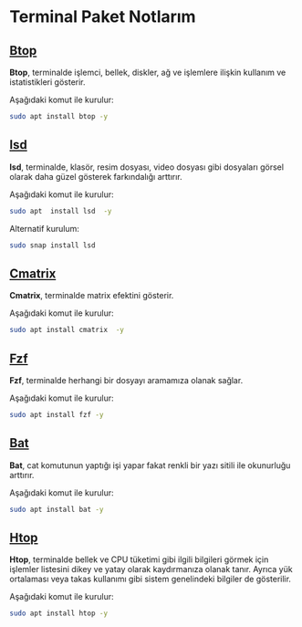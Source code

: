 # Terminal Paket Notlarım

## [Btop](https://github.com/aristocratos/btop)

**Btop**, terminalde işlemci, bellek, diskler, ağ ve işlemlere ilişkin kullanım ve istatistikleri gösterir.

Aşağıdaki komut ile kurulur:

```bash
sudo apt install btop -y
```

## [lsd](https://github.com/lsd-rs/lsd)

**lsd**, terminalde, klasör, resim dosyası, video dosyası gibi dosyaları görsel olarak daha güzel gösterek farkındalığı arttırır.

Aşağıdaki komut ile kurulur:

```bash
sudo apt  install lsd  -y
```

Alternatif kurulum:

```bash
sudo snap install lsd
```

## [Cmatrix](https://github.com/abishekvashok/cmatrix)

**Cmatrix**, terminalde matrix efektini gösterir.

Aşağıdaki komut ile kurulur:

```bash
sudo apt install cmatrix  -y
```

## [Fzf](https://github.com/junegunn/fzf)

**Fzf**, terminalde herhangi bir dosyayı aramamıza olanak sağlar.

Aşağıdaki komut ile kurulur:

```bash
sudo apt install fzf -y
```

## [Bat](https://github.com/sharkdp/bat)

**Bat**, cat komutunun yaptığı işi yapar fakat renkli bir yazı sitili ile okunurluğu arttırır.

Aşağıdaki komut ile kurulur:

```bash
sudo apt install bat -y
```

## [Htop](https://github.com/htop-dev/htop)

**Htop**, terminalde bellek ve CPU tüketimi gibi ilgili bilgileri görmek için işlemler listesini dikey ve yatay olarak kaydırmanıza olanak tanır. Ayrıca yük ortalaması veya takas kullanımı gibi sistem genelindeki bilgiler de gösterilir.

Aşağıdaki komut ile kurulur:

```bash
sudo apt install htop -y
```
